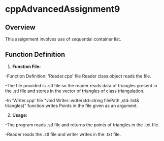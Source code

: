 # cppAdvancedAssignment9
 
## Overview
 
This assignment involves use of sequential container list.
 
## Function Definition
 
1. **Function File:**

-Function Definition: 'Reader.cpp' file Reader class object reads the file.

-The file provided is .stl file so the reader reads data of triangles present in the .stl file and stores in the vector of triangles of class triangulation.

-In 'Writer.cpp' file "void Writer::write(std::string filePath ,std::list<Triangle>& triangles)" function writes Points in the file given as an argument.

2. **Usage:**

-The program reads .stl file and returns the points of triangles in the .txt file.

-Reader reads the .stl file and writer writes in the .txt file.
